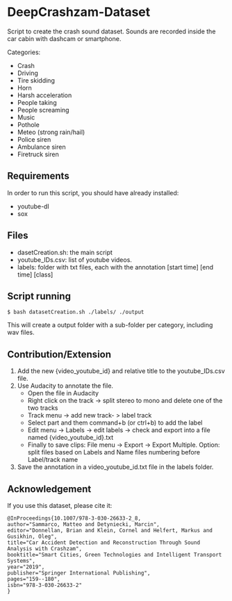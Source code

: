 # DeepCrashzam-Dataset
Script to create the crash sound dataset. Sounds are recorded inside the car cabin with dashcam or smartphone.

Categories:
- Crash
- Driving
- Tire skidding
- Horn
- Harsh acceleration
- People taking
- People screaming
- Music
- Pothole
- Meteo (strong rain/hail)
- Police siren
- Ambulance siren
- Firetruck siren

## Requirements
In order to run this script, you should have already installed:
- youtube-dl
- sox

## Files
- dasetCreation.sh: the main script
- youtube_IDs.csv: list of youtube videos.
- labels: folder with txt files, each with the annotation [start time] [end time] [class] 

## Script running
```
$ bash datasetCreation.sh ./labels/ ./output
```
This will create a output folder with a sub-folder per category, including wav files.

## Contribution/Extension

1. Add the new {video_youtube_id} and relative title to the youtube_IDs.csv file.
2. Use Audacity to annotate the file.
      - Open the file in Audacity
      - Right click on the track -> split stereo to mono and delete one of the two tracks
      - Track menu -> add new track- > label track
      - Select part and them command+b (or ctrl+b) to add the label
      - Edit menu -> Labels -> edit labels -> check and export into a file named {video_youtube_id}.txt
      - Finally to save clips: File menu -> Export -> Export Multiple. Option: split files based on Labels and Name files numbering before Label/track name
3. Save the annotation in a video_youtube_id.txt file in the labels folder.

## Acknowledgement

If you use this dataset, please cite it:

```
@InProceedings{10.1007/978-3-030-26633-2_8,
author="Sammarco, Matteo and Detyniecki, Marcin",
editor="Donnellan, Brian and Klein, Cornel and Helfert, Markus and Gusikhin, Oleg",
title="Car Accident Detection and Reconstruction Through Sound Analysis with Crashzam",
booktitle="Smart Cities, Green Technologies and Intelligent Transport Systems",
year="2019",
publisher="Springer International Publishing",
pages="159--180",
isbn="978-3-030-26633-2"
}
```